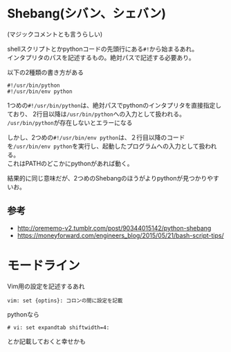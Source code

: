 # Shebang(シバン、シェバン)
(マジックコメントとも言うらしい)

shellスクリプトとかpythonコードの先頭行にある`#!`から始まるあれ。  
インタプリタのパスを記述するもの。絶対パスで記述する必要あり。

以下の2種類の書き方がある  

```console
#!/usr/bin/python
#!/usr/bin/env python
```

1つめの`#!/usr/bin/python`は、絶対パスでpythonのインタプリタを直接指定しており、
2行目以降は`/usr/bin/python`への入力として扱われる。  
`/usr/bin/python`が存在しないとエラーになる

しかし、2つめの`#!/usr/bin/env python`は、２行目以降のコードを`/usr/bin/env python`を実行し、起動したプログラムへの入力として扱われる。  
これはPATHのどこかにpythonがあれば動く。

結果的に同じ意味だが、2つめのShebangのほうがよりpythonが見つかりやすいお。

## 参考
* <http://orememo-v2.tumblr.com/post/90344015142/python-shebang>
* <https://moneyforward.com/engineers_blog/2015/05/21/bash-script-tips/>

# モードライン

Vim用の設定を記述するあれ

```console
vim: set {optins}: コロンの間に設定を記載
```

pythonなら

```console
# vi: set expandtab shiftwidth=4:
```
とか記載しておくと幸せかも
